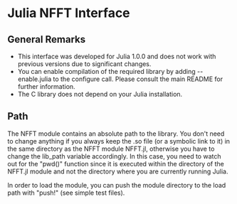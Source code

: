 Julia NFFT Interface
====================

General Remarks
---------------

* This interface was developed for Julia 1.0.0 and does not work with previous versions due to significant changes.
* You can enable compilation of the required library by adding --enable.julia to the configure call. Please consult the main README for further information.
* The C library does not depend on your Julia installation.

Path
-----

The NFFT module contains an absolute path to the library. You don't need to change anything if you always keep the .so file (or a symbolic link to it) in the same directory as the NFFT module NFFT.jl, otherwise you have to change the lib_path variable accordingly. In this case, you need to watch out for the "pwd()" function since it is executed within the directory of the NFFT.jl module and not the directory where you are currently running Julia.

In order to load the module, you can push the module directory to the load path with "push!" (see simple test files). 
